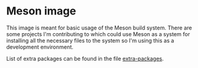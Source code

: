 # Meson image

This image is meant for basic usage of the Meson build system. There are some projects I'm contributing to which could use Meson as a system for installing all the necessary files to the system so I'm using this as a development environment.

List of extra packages can be found in the file [extra-packages](./extra-packages).
